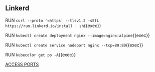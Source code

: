 ## Linkerd


RUN `curl --proto '=https' --tlsv1.2 -sSfL https://run.linkerd.io/install | sh`{{exec}}    





RUN `kubectl create deployment nginx --image=nginx:alpine`{{exec}}   

RUN `kubectl create service nodeport nginx --tcp=80:80`{{exec}}   

RUN `kubecolor get po -A`{{exec}}    



[ACCESS PORTS]({{TRAFFIC_SELECTOR}})
